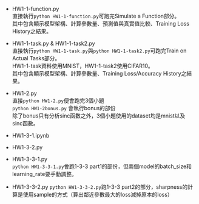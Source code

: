 - HW1-1-function.py  
直接執行```python HW1-1-function.py```可跑完Simulate a Function部分。  
其中包含顯示模型架構、計算參數量、預測值與真實值比較、Training Loss History之結果。  
- HW1-1-task.py & HW1-1-task2.py  
直接執行```python HW1-1-task.py```與```python HW1-1-task2.py```可跑完Train on Actual Tasks部分。  
HW1-1-task資料使用MNIST，HW1-1-task2使用CIFAR10。  
其中包含顯示模型架構、計算參數量、Training Loss/Accuracy History之結果。  

- HW1-2.py  
直接```python HW1-2.py```便會跑完3個小題  
```python HW1-2bonus.py``` 會執行bonus的部份  
除了bonus只有分析sinc函數之外，3個小題使用的dataset均是mnist以及sinc函數。  

- HW1-3-1.ipynb
- HW1-3-2.py
- HW1-3-3-1.py  
```python HW1-3-3-1.py```會跑1-3-3 part1的部份，但兩個model的batch_size和learning_rate要手動調整。

- HW1-3-3-2.py
```python HW1-3-3-2.py```跑1-3-3 part2的部分，sharpness的計算是使用sample的方式（算出鄰近參數最大的loss減掉原本的loss）
